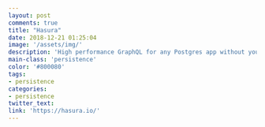 ```yaml
---
layout: post
comments: true
title: "Hasura"
date: 2018-12-21 01:25:04
image: '/assets/img/'
description: 'High performance GraphQL for any Postgres app without you having to write any backend code'
main-class: 'persistence'
color: '#800080'
tags:
- persistence
categories:
- persistence
twitter_text:
link: 'https://hasura.io/'
---
```

